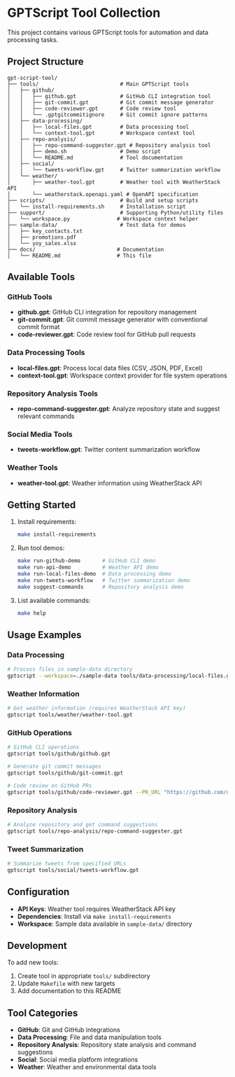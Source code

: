 # GPTScript Tool Collection

This project contains various GPTScript tools for automation and data processing tasks.

## Project Structure

```
gpt-script-tool/
├── tools/                          # Main GPTScript tools
│   ├── github/
│   │   ├── github.gpt              # GitHub CLI integration tool
│   │   ├── git-commit.gpt          # Git commit message generator
│   │   ├── code-reviewer.gpt       # Code review tool
│   │   └── .gptgitcommitignore     # Git commit ignore patterns
│   ├── data-processing/
│   │   ├── local-files.gpt         # Data processing tool
│   │   └── context-tool.gpt        # Workspace context tool
│   ├── repo-analysis/
│   │   ├── repo-command-suggester.gpt # Repository analysis tool
│   │   ├── demo.sh                 # Demo script
│   │   └── README.md               # Tool documentation
│   ├── social/
│   │   └── tweets-workflow.gpt     # Twitter summarization workflow
│   └── weather/
│       ├── weather-tool.gpt        # Weather tool with WeatherStack API
│       └── weatherstack.openapi.yaml # OpenAPI specification
├── scripts/                        # Build and setup scripts
│   └── install-requirements.sh     # Installation script
├── support/                        # Supporting Python/utility files
│   └── workspace.py               # Workspace context helper
├── sample-data/                    # Test data for demos
│   ├── key_contacts.txt
│   ├── promotions.pdf
│   └── yoy_sales.xlsx
├── docs/                          # Documentation
│   └── README.md                  # This file
```

## Available Tools

### GitHub Tools
- **github.gpt**: GitHub CLI integration for repository management
- **git-commit.gpt**: Git commit message generator with conventional commit format
- **code-reviewer.gpt**: Code review tool for GitHub pull requests

### Data Processing Tools
- **local-files.gpt**: Process local data files (CSV, JSON, PDF, Excel)
- **context-tool.gpt**: Workspace context provider for file system operations

### Repository Analysis Tools
- **repo-command-suggester.gpt**: Analyze repository state and suggest relevant commands

### Social Media Tools
- **tweets-workflow.gpt**: Twitter content summarization workflow

### Weather Tools
- **weather-tool.gpt**: Weather information using WeatherStack API

## Getting Started

1. Install requirements:
   ```bash
   make install-requirements
   ```

2. Run tool demos:
   ```bash
   make run-github-demo       # GitHub CLI demo
   make run-api-demo          # Weather API demo
   make run-local-files-demo  # Data processing demo
   make run-tweets-workflow   # Twitter summarization demo
   make suggest-commands      # Repository analysis demo
   ```

3. List available commands:
   ```bash
   make help
   ```

## Usage Examples

### Data Processing
```bash
# Process files in sample-data directory
gptscript --workspace=./sample-data tools/data-processing/local-files.gpt
```

### Weather Information
```bash
# Get weather information (requires WeatherStack API key)
gptscript tools/weather/weather-tool.gpt
```

### GitHub Operations
```bash
# GitHub CLI operations
gptscript tools/github/github.gpt

# Generate git commit messages
gptscript tools/github/git-commit.gpt

# Code review on GitHub PRs
gptscript tools/github/code-reviewer.gpt --PR_URL "https://github.com/owner/repo/pull/123"
```

### Repository Analysis
```bash
# Analyze repository and get command suggestions
gptscript tools/repo-analysis/repo-command-suggester.gpt
```

### Tweet Summarization
```bash
# Summarize tweets from specified URLs
gptscript tools/social/tweets-workflow.gpt
```

## Configuration

- **API Keys**: Weather tool requires WeatherStack API key
- **Dependencies**: Install via `make install-requirements`
- **Workspace**: Sample data available in `sample-data/` directory

## Development

To add new tools:
1. Create tool in appropriate `tools/` subdirectory
2. Update `Makefile` with new targets
3. Add documentation to this README

## Tool Categories

- **GitHub**: Git and GitHub integrations
- **Data Processing**: File and data manipulation tools
- **Repository Analysis**: Repository state analysis and command suggestions
- **Social**: Social media platform integrations
- **Weather**: Weather and environmental data tools
